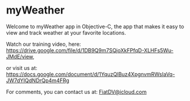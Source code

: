 # myWeather

Welcome to myWeather app in Objective-C, the app that makes it easy to view and track weather at your favorite locations.

Watch our training video, here: https://drive.google.com/file/d/1DB9Q9m7SQjoXkFPfqD-XLHFs5Wu-JMdE/view, 

or visit us at: https://docs.google.com/document/d/1YquzQlBuz4XpgnvmRWsIaVq-JW7dYIQdNDrQp4m4FRg

For comments, you can contact us at: FiatDV@icloud.com

